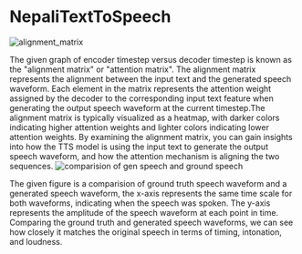# NepaliTextToSpeech
![alignment_matrix](https://github.com/shikshya-max/NepaliTextToSpeech/assets/51810639/aeacfa23-b62d-464d-af49-3027e9764869)

The given graph of encoder timestep versus decoder timestep is known as the "alignment matrix" or "attention matrix". The alignment matrix represents the alignment between the input text and the generated speech waveform. Each element in the matrix represents the attention weight assigned by the decoder to the corresponding input text feature when generating the output speech waveform at the current timestep.The alignment matrix is typically visualized as a heatmap, with darker colors indicating higher attention weights and lighter colors indicating lower attention weights. By examining the alignment matrix, you can gain insights into how the TTS model is using the input text to generate the output speech waveform, and how the attention mechanism is aligning the two sequences.
![comparision of gen speech and ground speech](https://github.com/shikshya-max/NepaliTextToSpeech/assets/51810639/fa095e7f-a5f9-40d1-b758-d20d4e078d19)

The given figure is a comparision of ground truth speech waveform and a generated speech waveform, the x-axis represents the same time scale for both waveforms, indicating when the speech was spoken. The y-axis represents the amplitude of the speech waveform at each point in time. Comparing the ground truth and generated speech waveforms, we can see how closely it matches the original speech in terms of timing, intonation, and loudness.
